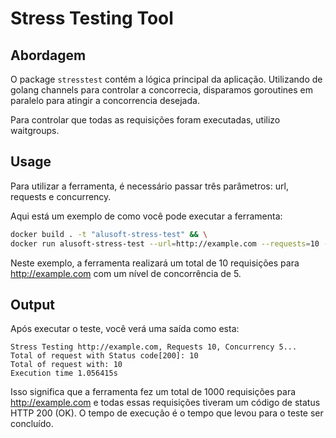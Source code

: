 # Stress Testing Tool

## Abordagem

O package ```stresstest``` contém a lógica principal da aplicação.
Utilizando de golang channels para controlar a concorrecia, disparamos
goroutines em paralelo para atingir a concorrencia desejada.

Para controlar que todas as requisições foram executadas, utilizo waitgroups.

## Usage

Para utilizar a ferramenta, é necessário passar três parâmetros: url, requests e concurrency.

Aqui está um exemplo de como você pode executar a ferramenta:

```bash
docker build . -t "alusoft-stress-test" && \
docker run alusoft-stress-test --url=http://example.com --requests=10 --concurrency=5
```

Neste exemplo, a ferramenta realizará um total de 10 requisições para http://example.com com um nível de concorrência de 5.

## Output

Após executar o teste, você verá uma saída como esta:

```
Stress Testing http://example.com, Requests 10, Concurrency 5...
Total of request with Status code[200]: 10 
Total of request with: 10 
Execution time 1.056415s
```

Isso significa que a ferramenta fez um total de 1000 requisições para http://example.com e todas essas requisições tiveram um código de status HTTP 200 (OK). O tempo de execução é o tempo que levou para o teste ser concluído.